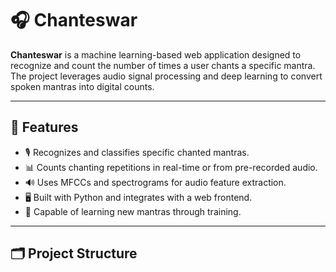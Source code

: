 # 🎧 Chanteswar

**Chanteswar** is a machine learning-based web application designed to recognize and count the number of times a user chants a specific mantra. The project leverages audio signal processing and deep learning to convert spoken mantras into digital counts.

---

## 🧠 Features

- 🎙️ Recognizes and classifies specific chanted mantras.
- 📊 Counts chanting repetitions in real-time or from pre-recorded audio.
- 🔊 Uses MFCCs and spectrograms for audio feature extraction.
- 🖥️ Built with Python and integrates with a web frontend.
- 🔁 Capable of learning new mantras through training.

---

## 🗂️ Project Structure


